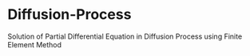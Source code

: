 # Diffusion-Process
Solution of Partial Differential Equation in Diffusion Process using Finite Element Method
